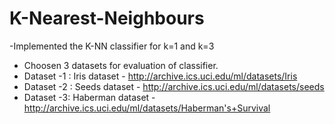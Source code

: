 # K-Nearest-Neighbours
-Implemented the K-NN classifier for k=1 and k=3
- Choosen 3 datasets for evaluation of classifier.
- Dataset -1 : Iris dataset - http://archive.ics.uci.edu/ml/datasets/Iris
- Dataset -2 : Seeds dataset - http://archive.ics.uci.edu/ml/datasets/seeds
- Dataset -3: Haberman dataset - http://archive.ics.uci.edu/ml/datasets/Haberman's+Survival




